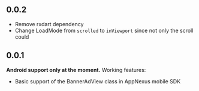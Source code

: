 ## 0.0.2
- Remove rxdart dependency
- Change LoadMode from `scrolled` to `inViewport` since not only the scroll could

## 0.0.1
**Android support only at the moment.**
Working features:
- Basic support of the BannerAdView class in AppNexus mobile SDK